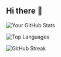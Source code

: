 ## Hi there 👋
![Your GitHub Stats](https://github-readme-stats.vercel.app/api?username=alifa-ara-heya)

![Top Languages](https://github-readme-stats.vercel.app/api/top-langs/?username=alifa-ara-heya)

![GitHub Streak](https://streak-stats.demolab.com/?user=alifa-ara-heya&theme=dark&hide_border=true)


<!--
**alifa-ara-heya/alifa-ara-heya** is a ✨ _special_ ✨ repository because its `README.md` (this file) appears on your GitHub profile.

Here are some ideas to get you started:

- 🔭 I’m currently working on ...
- 🌱 I’m currently learning ...
- 👯 I’m looking to collaborate on ...
- 🤔 I’m looking for help with ...
- 💬 Ask me about ...
- 📫 How to reach me: ...
- 😄 Pronouns: ...
- ⚡ Fun fact: ...
-->
